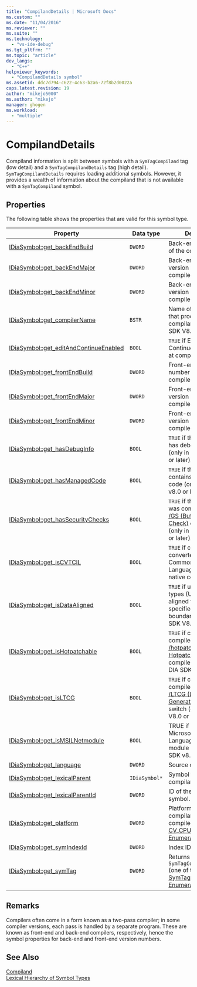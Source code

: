 ```yaml
---
title: "CompilandDetails | Microsoft Docs"
ms.custom: ""
ms.date: "11/04/2016"
ms.reviewer: ""
ms.suite: ""
ms.technology: 
  - "vs-ide-debug"
ms.tgt_pltfrm: ""
ms.topic: "article"
dev_langs: 
  - "C++"
helpviewer_keywords: 
  - "CompilandDetails symbol"
ms.assetid: ddc7d794-c622-4c63-b2a6-72f8b2d0022a
caps.latest.revision: 19
author: "mikejo5000"
ms.author: "mikejo"
manager: ghogen
ms.workload: 
  - "multiple"
---
```

# CompilandDetails
Compiland information is split between symbols with a `SymTagCompiland` tag (low detail) and a `SymTagCompilandDetails` tag (high detail). `SymTagCompilandDetails` requires loading additional symbols. However, it provides a wealth of information about the compiland that is not available with a `SymTagCompiland` symbol.  
  
## Properties  
 The following table shows the properties that are valid for this symbol type.  
  
|Property|Data type|Description|  
|--------------|---------------|-----------------|  
|[IDiaSymbol::get_backEndBuild](../../debugger/debug-interface-access/idiasymbol-get-backendbuild.md)|`DWORD`|Back-end build number of the compiler.|  
|[IDiaSymbol::get_backEndMajor](../../debugger/debug-interface-access/idiasymbol-get-backendmajor.md)|`DWORD`|Back-end major version number of the compiler.|  
|[IDiaSymbol::get_backEndMinor](../../debugger/debug-interface-access/idiasymbol-get-backendminor.md)|`DWORD`|Back-end minor version number of the compiler.|  
|[IDiaSymbol::get_compilerName](../../debugger/debug-interface-access/idiasymbol-get-compilername.md)|`BSTR`|Name of the compiler that produced this compiland (only in DIA SDK V8.0 or later).|  
|[IDiaSymbol::get_editAndContinueEnabled](../../debugger/debug-interface-access/idiasymbol-get-editandcontinueenabled.md)|`BOOL`|`TRUE` if Edit and Continue were enabled at compilation.|  
|[IDiaSymbol::get_frontEndBuild](../../debugger/debug-interface-access/idiasymbol-get-frontendbuild.md)|`DWORD`|Front-end build number of the compiler.|  
|[IDiaSymbol::get_frontEndMajor](../../debugger/debug-interface-access/idiasymbol-get-frontendmajor.md)|`DWORD`|Front-end major version number of the compiler.|  
|[IDiaSymbol::get_frontEndMinor](../../debugger/debug-interface-access/idiasymbol-get-frontendminor.md)|`DWORD`|Front-end minor version number of the compiler.|  
|[IDiaSymbol::get_hasDebugInfo](../../debugger/debug-interface-access/idiasymbol-get-hasdebuginfo.md)|`BOOL`|`TRUE` if this compiland has debug information (only in DIA SDK V8.0 or later).|  
|[IDiaSymbol::get_hasManagedCode](../../debugger/debug-interface-access/idiasymbol-get-hasmanagedcode.md)|`BOOL`|`TRUE` if this compiland contains managed code (only in DIA SDK v8.0 or later).|  
|[IDiaSymbol::get_hasSecurityChecks](../../debugger/debug-interface-access/idiasymbol-get-hassecuritychecks.md)|`BOOL`|`TRUE` if the compiland was compiled with the [/GS (Buffer Security Check)](/cpp/build/reference/gs-buffer-security-check) compiler switch (only in DIA SDK V8.0 or later).|  
|[IDiaSymbol::get_isCVTCIL](../../debugger/debug-interface-access/idiasymbol-get-iscvtcil.md)|`BOOL`|`TRUE` if compiland was converted from Common Intermediate Language (CIL) code to native code.|  
|[IDiaSymbol::get_isDataAligned](../../debugger/debug-interface-access/idiasymbol-get-isdataaligned.md)|`BOOL`|`TRUE` if user-defined types (UDT) have been aligned to some specified memory boundary (only in DIA SDK V8.0 or later).|  
|[IDiaSymbol::get_isHotpatchable](../../debugger/debug-interface-access/idiasymbol-get-ishotpatchable.md)|`BOOL`|`TRUE` if compiland was compiled with the [/hotpatch (Create Hotpatchable Image)](/cpp/build/reference/hotpatch-create-hotpatchable-image) compiler switch (only in DIA SDK v8.0 or later).|  
|[IDiaSymbol::get_isLTCG](../../debugger/debug-interface-access/idiasymbol-get-isltcg.md)|`BOOL`|`TRUE` if compiland was compiled with the [/LTCG (Link-time Code Generation)](/cpp/build/reference/ltcg-link-time-code-generation) compiler switch (only in DIA SDK V8.0 or later).|  
|[IDiaSymbol::get_isMSILNetmodule](../../debugger/debug-interface-access/idiasymbol-get-ismsilnetmodule.md)|`BOOL`|TRUE if compiland is a Microsoft Intermediate Language (MSIL) module (only in DIA SDK v8.0 or later).|  
|[IDiaSymbol::get_language](../../debugger/debug-interface-access/idiasymbol-get-language.md)|`DWORD`|Source code language.|  
|[IDiaSymbol::get_lexicalParent](../../debugger/debug-interface-access/idiasymbol-get-lexicalparent.md)|`IDiaSymbol*`|Symbol for the compiland.|  
|[IDiaSymbol::get_lexicalParentId](../../debugger/debug-interface-access/idiasymbol-get-lexicalparentid.md)|`DWORD`|ID of the lexical parent symbol.|  
|[IDiaSymbol::get_platform](../../debugger/debug-interface-access/idiasymbol-get-platform.md)|`DWORD`|Platform on which the compiland was compiled (one of the [CV_CPU_TYPE_e Enumeration](../../debugger/debug-interface-access/cv-cpu-type-e.md) values).|  
|[IDiaSymbol::get_symIndexId](../../debugger/debug-interface-access/idiasymbol-get-symindexid.md)|`DWORD`|Index ID of symbol.|  
|[IDiaSymbol::get_symTag](../../debugger/debug-interface-access/idiasymbol-get-symtag.md)|`DWORD`|Returns `SymTagCompilandDetails` (one of the [SymTagEnum Enumeration](../../debugger/debug-interface-access/symtagenum.md) values).|  
  
## Remarks  
 Compilers often come in a form known as a two-pass compiler; in some compiler versions, each pass is handled by a separate program. These are known as front-end and back-end compilers, respectively, hence the symbol properties for back-end and front-end version numbers.  
  
## See Also  
 [Compiland](../../debugger/debug-interface-access/compiland.md)   
 [Lexical Hierarchy of Symbol Types](../../debugger/debug-interface-access/lexical-hierarchy-of-symbol-types.md)